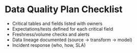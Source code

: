 # Data Quality Plan Checklist

- Critical tables and fields listed with owners
- Expectations/tests defined for each critical field
- Freshness/volume checks and alerts
- Data lineage documented (source → transform → model)
- Incident response (who, how, SLA)
